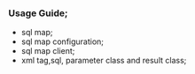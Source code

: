 ### Usage Guide;

- sql map;
- sql map configuration;
- sql map client;
- xml tag,sql, parameter class and result class;

